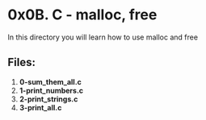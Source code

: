 # 0x0B. C - malloc, free
In this directory you will learn how to use malloc and free


## Files:

1.  **0-sum_them_all.c**
2.  **1-print_numbers.c**
3.  **2-print_strings.c**
4.  **3-print_all.c**

